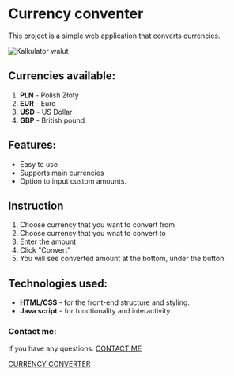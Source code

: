 # Currency conventer

This project is a simple web application that converts currencies.

![Kalkulator walut](https://i.postimg.cc/j2FRpcKm/screen.png)

## Currencies available:
1. **PLN** - Polish Złoty
2. **EUR** - Euro
3. **USD** - US Dollar
4. **GBP** - British pound

## Features:
- Easy to use
- Supports main currencies
- Option to input custom amounts.

## Instruction 
1. Choose currency that you want to convert from
2. Choose currency that you wnat to convert to
3. Enter the amount
4. Click "Convert"
5. You will see converted amount at the bottom, under the button. 

## Technologies used:
- **HTML/CSS** - for the front-end structure and styling.
- **Java script** - for functionality and interactivity.

### Contact me:

If you have any questions: [CONTACT ME](mailto:joanna.gorniak.00@gmail.com)

[CURRENCY CONVERTER](https://joanna2307.github.io/kalkulator-walut/)

